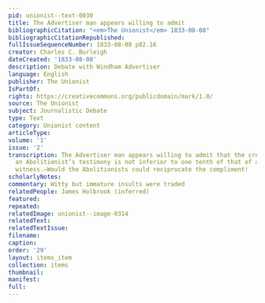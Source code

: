 ```yaml
---
pid: unionist--text-0030
title: The Advertiser man appears willing to admit
bibliographicCitation: "<em>The Unionist</em> 1833-08-08"
bibliographicCitationRepublished: 
fullIssueSequenceNumber: 1833-08-08 p02.16
creator: Charles C. Burleigh
dateCreated: '1833-08-08'
description: Debate with Windham Advertiser
language: English
publisher: The Unionist
IsPartOf: 
rights: https://creativecommons.org/publicdomain/mark/1.0/
source: The Unionist
subject: Journalistic Debate
type: Text
category: Unionist content
articleType: 
volume: '1'
issue: '2'
transcription: The Advertiser man appears willing to admit that the credibility of
  an Abolitionist’s testimony is not inferior to one tenth of that of an ordinary
  witness.—Would the Abolitionists could reciprocate the compliment!
scholarlyNotes: 
commentary: Witty but immature insults were traded
relatedPeople: James Holbrook (inferred)
featured: 
repeated: 
relatedImage: unionist--image-0314
relatedText: 
relatedTextIssue: 
filename: 
caption: 
order: '29'
layout: items_item
collection: items
thumbnail: 
manifest: 
full: 
---
```

